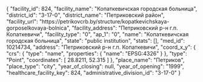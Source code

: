 {
    "facility_id": 824,
    "facility_name": "Копаткевичская городская больница",
    "district_id": "3-17-0",
    "district_name": "Петриковский район",
    "facility_url": "https:\/\/petrikovcrb.by\/structure\/kopatkevichskaya-gorposelkovaya-bolnica",
    "facility_address": "Петриковский р-н г.п. Копаткевичи",
    "facility_type": "0",
    "ap_1": "0",
    "name": "Копаткевичская городская больница",
    "state": "public institution",
    "stats": [],
    "med_id": 10214734,
    "address": "Петриковский р-н г.п. Копаткевичи",
    "coord_x_y": {
        "crs": {
            "type": "name",
            "properties": {
                "name": "EPSG:4326"
            }
        },
        "type": "Point",
        "coordinates": [
            28.8211,
            52.315
        ]
    },
    "place_name": "Петриков",
    "place_type": "city",
    "year_of_closing": null,
    "year_of_opening": "1999",
    "healthcare_facility_key": 824,
    "administrative_division_id": "3-17-0"
}
